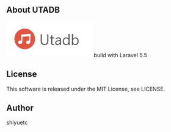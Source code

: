 ## About UTADB
![img](https://raw.githubusercontent.com/shiyuetc/utadb/1798eee009a59e6a85a49493d4dec92ad05970e5/public/images/logo.jpg)
build with Laravel 5.5

## License
This software is released under the MIT License, see LICENSE.

## Author
shiyuetc
